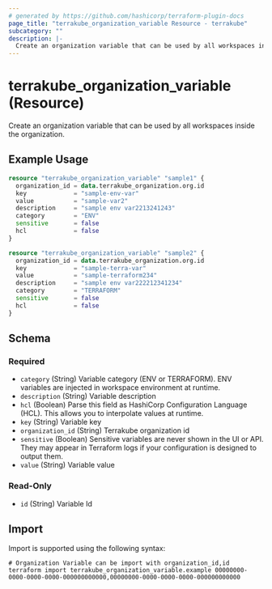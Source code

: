 ```yaml
---
# generated by https://github.com/hashicorp/terraform-plugin-docs
page_title: "terrakube_organization_variable Resource - terrakube"
subcategory: ""
description: |-
  Create an organization variable that can be used by all workspaces inside the organization.
---
```


# terrakube_organization_variable (Resource)

Create an organization variable that can be used by all workspaces inside the organization.

## Example Usage

```terraform
resource "terrakube_organization_variable" "sample1" {
  organization_id = data.terrakube_organization.org.id
  key             = "sample-env-var"
  value           = "sample-var2"
  description     = "sample env var2213241243"
  category        = "ENV"
  sensitive       = false
  hcl             = false
}

resource "terrakube_organization_variable" "sample2" {
  organization_id = data.terrakube_organization.org.id
  key             = "sample-terra-var"
  value           = "sample-terraform234"
  description     = "sample env var222212341234"
  category        = "TERRAFORM"
  sensitive       = false
  hcl             = false
}
```

<!-- schema generated by tfplugindocs -->
## Schema

### Required

- `category` (String) Variable category (ENV or TERRAFORM). ENV variables are injected in workspace environment at runtime.
- `description` (String) Variable description
- `hcl` (Boolean) Parse this field as HashiCorp Configuration Language (HCL). This allows you to interpolate values at runtime.
- `key` (String) Variable key
- `organization_id` (String) Terrakube organization id
- `sensitive` (Boolean) Sensitive variables are never shown in the UI or API. They may appear in Terraform logs if your configuration is designed to output them.
- `value` (String) Variable value

### Read-Only

- `id` (String) Variable Id

## Import

Import is supported using the following syntax:

```shell
# Organization Variable can be import with organization_id,id
terraform import terrakube_organization_variable.example 00000000-0000-0000-0000-000000000000,00000000-0000-0000-0000-000000000000
```
